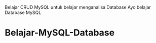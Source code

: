 Belajar CRUD MySQL untuk belajar menganalisa Database
Ayo belajar Database MySQL
# Belajar-MySQL-Database
